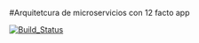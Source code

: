 #Arquitetcura de microservicios con 12 facto app


[![Build_Status](https://travis-ci.org/Kevin1097/x-app.svg?branch=master)](https://travis-ci.org/Kevin1097/x-app)